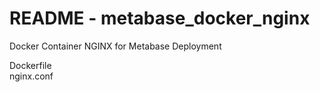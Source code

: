 # README - metabase_docker_nginx
Docker Container NGINX for Metabase Deployment

Dockerfile <br/>
nginx.conf <br/>
